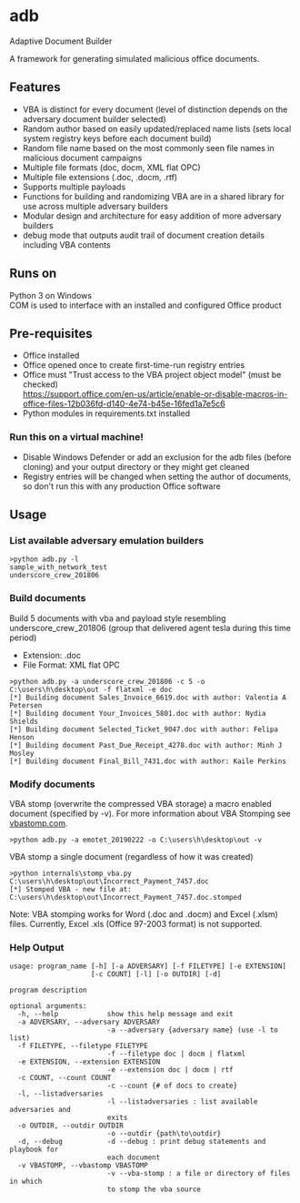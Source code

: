 # adb
Adaptive Document Builder

A framework for generating simulated malicious office documents.

## Features

* VBA is distinct for every document (level of distinction depends on the adversary document builder selected)
* Random author based on easily updated/replaced name lists (sets local system registry keys before each document build)
* Random file name based on the most commonly seen file names in malicious document campaigns
* Multiple file formats (doc, docm, XML flat OPC)
* Multiple file extensions (.doc, .docm, .rtf)
* Supports multiple payloads
* Functions for building and randomizing VBA are in a shared library for use across multiple adversary builders
* Modular design and architecture for easy addition of more adversary builders
* debug mode that outputs audit trail of document creation details including VBA contents

## Runs on

Python 3 on Windows</br>
COM is used to interface with an installed and configured Office product

## Pre-requisites

- Office installed
- Office opened once to create first-time-run registry entries
- Office must "Trust access to the VBA project object model" (must be checked)</br>
    https://support.office.com/en-us/article/enable-or-disable-macros-in-office-files-12b036fd-d140-4e74-b45e-16fed1a7e5c6
- Python modules in requirements.txt installed

### Run this on a virtual machine!
 - Disable Windows Defender or add an exclusion for the adb files (before cloning) and your output directory or they might get cleaned
 - Registry entries will be changed when setting the author of documents, so don't run this with any production Office software

## Usage

### List available adversary emulation builders

```
>python adb.py -l
sample_with_network_test
underscore_crew_201806
```

### Build documents

Build 5 documents with vba and payload style resembling underscore_crew_201806 (group that delivered agent tesla during this time period)

* Extension: .doc
* File Format: XML flat OPC

```
>python adb.py -a underscore_crew_201806 -c 5 -o C:\users\h\desktop\out -f flatxml -e doc
[*] Building document Sales_Invoice_6619.doc with author: Valentia A Petersen
[*] Building document Your_Invoices_5801.doc with author: Nydia Shields
[*] Building document Selected_Ticket_9047.doc with author: Felipa Henson
[*] Building document Past_Due_Receipt_4278.doc with author: Minh J Mosley
[*] Building document Final_Bill_7431.doc with author: Kaile Perkins
```

### Modify documents

VBA stomp (overwrite the compressed VBA storage) a macro enabled document (specified by -v). For more information about VBA Stomping see [vbastomp.com](https://vbastomp.com).

```
>python adb.py -a emotet_20190222 -o C:\users\h\desktop\out -v
```

VBA stomp a single document (regardless of how it was created)

```
>python internals\stomp_vba.py C:\users\h\desktop\out\Incorrect_Payment_7457.doc
[*] Stomped VBA - new file at: C:\users\h\desktop\out\Incorrect_Payment_7457.doc.stomped
```

Note: VBA stomping works for Word (.doc and .docm) and Excel (.xlsm) files. Currently, Excel .xls (Office 97-2003 format) is not supported.

### Help Output
```
usage: program_name [-h] [-a ADVERSARY] [-f FILETYPE] [-e EXTENSION]
                    [-c COUNT] [-l] [-o OUTDIR] [-d]

program description

optional arguments:
  -h, --help            show this help message and exit
  -a ADVERSARY, --adversary ADVERSARY
                        -a --adversary {adversary name} (use -l to list)
  -f FILETYPE, --filetype FILETYPE
                        -f --filetype doc | docm | flatxml
  -e EXTENSION, --extension EXTENSION
                        -e --extension doc | docm | rtf
  -c COUNT, --count COUNT
                        -c --count {# of docs to create}
  -l, --listadversaries
                        -l --listadversaries : list available adversaries and
                        exits
  -o OUTDIR, --outdir OUTDIR
                        -o --outdir {path\to\outdir}
  -d, --debug           -d --debug : print debug statements and playbook for
                        each document
  -v VBASTOMP, --vbastomp VBASTOMP
                        -v --vba-stomp : a file or directory of files in which
                        to stomp the vba source
```
